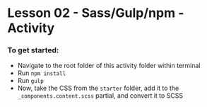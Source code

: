 # Lesson 02 - Sass/Gulp/npm - Activity

### To get started:

-   Navigate to the root folder of this activity folder within terminal
-   Run `npm install`
-   Run `gulp`
-   Now, take the CSS from the `starter` folder, add it to the `_components.content.scss` partial, and convert it to SCSS

